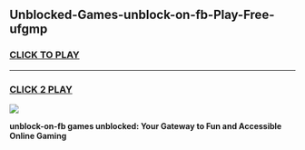 
## Unblocked-Games-unblock-on-fb-Play-Free-ufgmp
<h3>
<a href="https://premium76.site?title=unblock-on-fb&ref=20M">CLICK TO PLAY</a></h3>
<hr>

<h3>
<a href="https://premium76.site?title=unblock-on-fb&ref=20M">CLICK 2 PLAY</a>
  
</h3>

<a href="https://premium76.site?title=unblock-on-fb&ref=19M"><img src="https://clearcache.store/games.png"></a>


**unblock-on-fb games unblocked: Your Gateway to Fun and Accessible Online Gaming**
